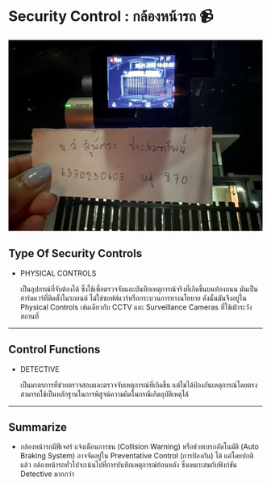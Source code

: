 # Security Control : กล้องหน้ารถ 📹

![camera](img/camera.jpg)

## Type Of Security Controls
 - PHYSICAL CONTROLS
 
      เป็นอุปกรณ์ที่จับต้องได้ ซึ่งใช้เพื่อตรวจจับและบันทึกเหตุการณ์จริงที่เกิดขึ้นบนท้องถนน มันเป็นฮาร์ดแวร์ที่ติดตั้งในรถยนต์ ไม่ใช่ซอฟต์แวร์หรือกระบวนการทางนโยบาย ดังนั้นมันจึงอยู่ใน Physical Controls เช่นเดียวกับ CCTV และ Surveillance Cameras ที่ใช้เฝ้าระวังสถานที่
   
---

## Control Functions 
 - DETECTIVE

      เป็นมาตรการที่ช่วยตรวจสอบและตรวจจับเหตุการณ์ที่เกิดขึ้น แต่ไม่ได้ป้องกันเหตุการณ์โดยตรง สามารถใช้เป็นหลักฐานในการพิสูจน์ความผิดในกรณีเกิดอุบัติเหตุได้
   
---

## Summarize
 - กล้องหน้ารถมีฟีเจอร์ แจ้งเตือนการชน (Collision Warning) หรือช่วยเบรกอัตโนมัติ (Auto Braking System) อาจจัดอยู่ใน Preventative Control (การป้องกัน) ได้ แต่โดยปกติแล้ว กล้องหน้ารถทั่วไปจะเน้นไปที่การบันทึกเหตุการณ์ย้อนหลัง ซึ่งเหมาะสมกับฟังก์ชัน Detective มากกว่า
